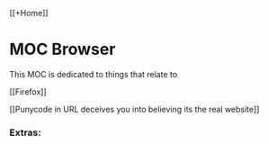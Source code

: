 [[+Home]]

# MOC Browser
This MOC is dedicated to things that relate to

[[Firefox]]


[[Punycode in URL deceives you into believing its the real website]]









### Extras:


